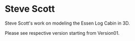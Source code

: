 # Steve Scott

Steve Scott's work on modeling the Essen Log Cabin in 3D.

Please see respective version starting from Version01.


